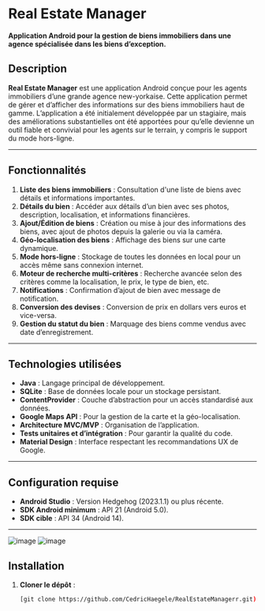 # Real Estate Manager

**Application Android pour la gestion de biens immobiliers dans une agence spécialisée dans les biens d’exception.**  

## Description

**Real Estate Manager** est une application Android conçue pour les agents immobiliers d’une grande agence new-yorkaise. Cette application permet de gérer et d’afficher des informations sur des biens immobiliers haut de gamme. L’application a été initialement développée par un stagiaire, mais des améliorations substantielles ont été apportées pour qu’elle devienne un outil fiable et convivial pour les agents sur le terrain, y compris le support du mode hors-ligne.

---

## Fonctionnalités

1. **Liste des biens immobiliers** : Consultation d'une liste de biens avec détails et informations importantes.
2. **Détails du bien** : Accéder aux détails d’un bien avec ses photos, description, localisation, et informations financières.
3. **Ajout/Édition de biens** : Création ou mise à jour des informations des biens, avec ajout de photos depuis la galerie ou via la caméra.
4. **Géo-localisation des biens** : Affichage des biens sur une carte dynamique.
5. **Mode hors-ligne** : Stockage de toutes les données en local pour un accès même sans connexion internet.
6. **Moteur de recherche multi-critères** : Recherche avancée selon des critères comme la localisation, le prix, le type de bien, etc.
7. **Notifications** : Confirmation d’ajout de bien avec message de notification.
8. **Conversion des devises** : Conversion de prix en dollars vers euros et vice-versa.
9. **Gestion du statut du bien** : Marquage des biens comme vendus avec date d’enregistrement.

---

## Technologies utilisées

- **Java** : Langage principal de développement.
- **SQLite** : Base de données locale pour un stockage persistant.
- **ContentProvider** : Couche d’abstraction pour un accès standardisé aux données.
- **Google Maps API** : Pour la gestion de la carte et la géo-localisation.
- **Architecture MVC/MVP** : Organisation de l’application.
- **Tests unitaires et d’intégration** : Pour garantir la qualité du code.
- **Material Design** : Interface respectant les recommandations UX de Google.

---

## Configuration requise

- **Android Studio** : Version Hedgehog (2023.1.1) ou plus récente.
- **SDK Android minimum** : API 21 (Android 5.0).
- **SDK cible** : API 34 (Android 14).

---

![image](https://github.com/user-attachments/assets/722b3048-5964-49a7-9f39-26874ceb02db)
![image](https://github.com/user-attachments/assets/760cbe0b-aff3-4e4c-9a2f-8f8b83fcf98c)

## Installation

1. **Cloner le dépôt** :
   ```bash
   [git clone https://github.com/CedricHaegele/RealEstateManagerr.git)
